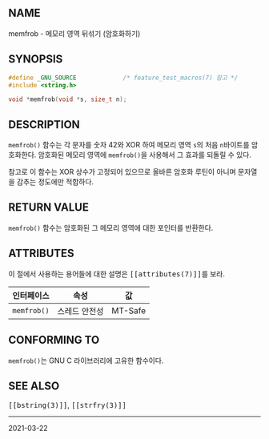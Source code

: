 ## NAME

memfrob - 메모리 영역 뒤섞기 (암호화하기)

## SYNOPSIS

```c
#define _GNU_SOURCE             /* feature_test_macros(7) 참고 */
#include <string.h>

void *memfrob(void *s, size_t n);
```

## DESCRIPTION

`memfrob()` 함수는 각 문자를 숫자 42와 XOR 하여 메모리 영역 `s`의 처음 `n`바이트를 암호화한다. 암호화된 메모리 영역에 `memfrob()`을 사용해서 그 효과를 되돌릴 수 있다.

참고로 이 함수는 XOR 상수가 고정되어 있으므로 올바른 암호화 루틴이 아니며 문자열을 감추는 정도에만 적합하다.

## RETURN VALUE

`memfrob()` 함수는 암호화된 그 메모리 영역에 대한 포인터를 반환한다.

## ATTRIBUTES

이 절에서 사용하는 용어들에 대한 설명은 <tt>[[attributes(7)]]</tt>를 보라.

| 인터페이스 | 속성 | 값 |
| --- | --- | --- |
| `memfrob()` | 스레드 안전성 | MT-Safe |

## CONFORMING TO

`memfrob()`는 GNU C 라이브러리에 고유한 함수이다.

## SEE ALSO

<tt>[[bstring(3)]]</tt>, <tt>[[strfry(3)]]</tt>

----

2021-03-22
